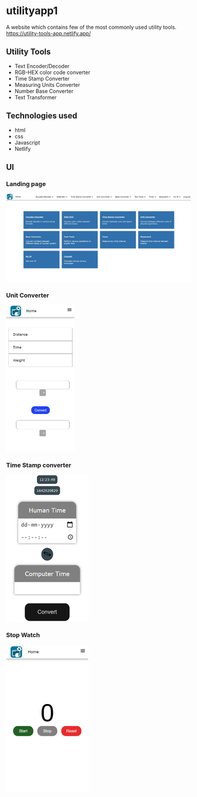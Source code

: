 # utilityapp1
A website which contains few of the most commonly used utility tools.<br/>
https://utility-tools-app.netlify.app/

## Utility Tools
- Text Encoder/Decoder
- RGB-HEX color code converter
- Time Stamp Converter
- Measuring Units Converter
- Number Base Converter
- Text Transformer

## Technologies used
- html
- css
- Javascript
- Netlify

## UI
### Landing page
<img src="./readmeimages/ua-ss1.jpg" />

### Unit Converter
<img src="./readmeimages/ua-ss3.jpg" height="400"/>

### Time Stamp converter
<img src="./readmeimages/ua-ss3.png" height="400" />

### Stop Watch
<img src="./readmeimages/ua-ss4.png" height="400" />
